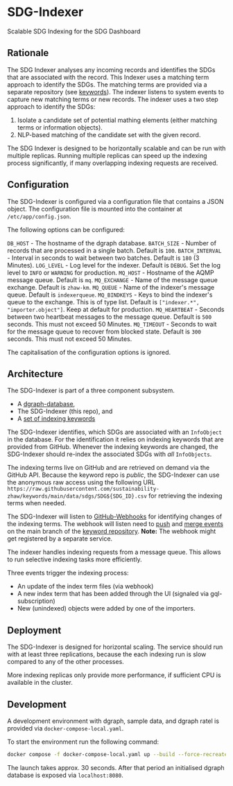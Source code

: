 # SDG-Indexer

Scalable SDG Indexing for the SDG Dashboard

## Rationale 

The SDG Indexer analyses any incoming records and identifies the SDGs that are associated with the record. This Indexer uses a matching term approach to identify the SDGs. The matching terms are provided via a separate repository (see [keywords](https://github.com/sustainability-zhaw/keywords)). The indexer listens to system events to capture new matching terms or new records. The indexer uses a two step approach to identify the SDGs:

1. Isolate a candidate set of potential mathing elements (either matching terms or information objects).
2. NLP-based matching of the candidate set with the given record.

The SDG Indexer is designed to be horizontally scalable and can be run with multiple replicas. Running multiple replicas can speed up the indexing process significantly, if many overlapping indexing requests are received.

## Configuration

The SDG-Indexer is configured via a configuration file that contains a JSON object. The configuration file is mounted into the container at `/etc/app/config.json`.

The following options can be configured:

`DB_HOST` - The hostname of the dgraph database.
`BATCH_SIZE` - Number of records that are processed in a single batch. Default is `100`.
`BATCH_INTERVAL` - Interval in seconds to wait between two batches. Default is `180` (3 Minutes). 
`LOG_LEVEL` - Log level for the indexer. Default is `DEBUG`. Set the log level to `INFO` or `WARNING` for production.
`MQ_HOST` - Hostname of the AQMP message queue. Default is `mq`. 
`MQ_EXCHANGE` - Name of the message queue exchange. Default is `zhaw-km`.
`MQ_QUEUE` - Name of the indexer's message queue. Default is `indexerqueue`. 
`MQ_BINDKEYS` - Keys to bind the indexer's queue to the exchange. This is of type list. Default is `["indexer.*", "importer.object"]`. Keep at default for production.
`MQ_HEARTBEAT` - Seconds between two heartbeat messages to the message queue. Default is `500` seconds. This must not exceed 50 Minutes. 
`MQ_TIMEOUT` - Seconds to wait for the message queue to recover from blocked state. Default is `300` seconds. This must not exceed 50 Minutes.

The capitalisation of the configuration options is ignored.

## Architecture

The SDG-Indexer is part of a three component subsystem.

- A [dgraph-database](https://github.com/sustainability-zhaw/dgraph-schema), 
- The SDG-Indexer (this repo), and
- A [set of indexing keywords](https://github.com/sustainability-zhaw/keywords)

The SDG-Indexer identifies, which SDGs are associated with an `InfoObject` in the database. For the identification it relies on indexing keywords that are provided from GitHub. Whenever the indexing keywords are changed, the SDG-Indexer should re-index the associated SDGs with *all* `InfoObjects`. 

The indexing terms live on GitHub and are retrieved on demand via the GitHub API. Because the keyword repo is *public*, the SDG-Indexer can use the anonymous raw access using the following URL `https://raw.githubusercontent.com/sustainability-zhaw/keywords/main/data/sdgs/SDG${SDG_ID}.csv` for retrieving the indexing terms when needed.

The SDG-Indexer will listen to [GitHub-Webhooks](https://docs.github.com/en/developers/webhooks-and-events/webhooks/about-webhooks) for identifying changes of the indexing terms. The webhook will listen need to [push](https://docs.github.com/de/developers/webhooks-and-events/webhooks/webhook-events-and-payloads#push) and [merge events](https://docs.github.com/de/developers/webhooks-and-events/webhooks/webhook-events-and-payloads?actionType=closed#pull_request) on the main branch of the [keyword repository](https://github.com/sustainability-zhaw/keywords). **Note:** The webhook might get registered by a separate service. 

The indexer handles indexing requests from a message queue. This allows to run selective indexing tasks more efficiently. 

Three events trigger the indexing process:

- An update of the index term files (via webhook)
- A new index term that has been added through the UI (signaled via gql-subscription)
- New (unindexed) objects were added by one of the importers.

## Deployment

The SDG-Indexer is designed for horizontal scaling. The service should run with at least three replications, because the each indexing run is slow compared to any of the other processes.

More indexing replicas only provide more performance, if sufficient CPU is available in the cluster.

## Development

A development environment with dgraph, sample data, and dgraph ratel is provided via `docker-compose-local.yaml`.

To start the environment run the following command: 

```bash
docker compose -f docker-compose-local.yaml up --build --force-recreate --remove-orphans
```

The launch takes approx. 30 seconds. After that period an initialised dgraph database is exposed via `localhost:8080`.
